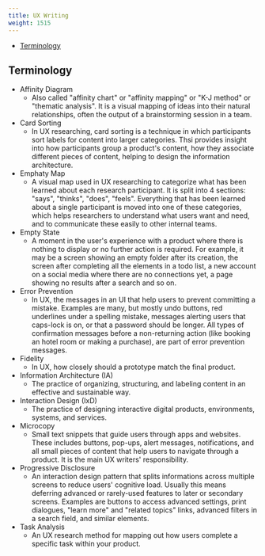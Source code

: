 ```yaml
---
title: UX Writing
weight: 1515
---
```


<!-- vim-markdown-toc GFM -->

* [Terminology](#terminology)

<!-- vim-markdown-toc -->

## Terminology

* Affinity Diagram
    * Also called "affinity chart" or "affinity mapping" or "K-J method" or 
      "thematic analysis". It is a visual mapping of ideas into their natural 
      relationships, often the output of a brainstorming session in a team.
* Card Sorting
    * In UX researching, card sorting is a technique in which participants sort 
      labels for content into larger categories. Thsi provides insight into how 
      participants group a product's content, how they associate different 
      pieces of content, helping to design the information architecture.
* Emphaty Map
    * A visual map used in UX researching to categorize what has been learned 
      about each research participant. It is split into 4 sections: "says", 
      "thinks", "does", "feels". Everything that has been learned about a 
      single participant is moved into one of these categories, which helps 
      researchers to understand what users want and need, and to communicate 
      these easily to other internal teams.
* Empty State
    * A moment in the user's experience with a product where there is nothing 
      to display or no further action is required. For example, it may be a 
      screen showing an empty folder after its creation, the screen after 
      completing all the elements in a todo list, a new account on a social 
      media where there are no connections yet, a page showing no results after 
      a search and so on.
* Error Prevention
    * In UX, the messages in an UI that help users to prevent committing a 
      mistake. Examples are many, but mostly undo buttons, red underlines under 
      a spelling mistake, messages alerting users that caps-lock is on, or that 
      a password should be longer. All types of confirmation messages before a 
      non-returning action (like booking an hotel room or making a purchase), 
      are part of error prevention messages.
* Fidelity
    * In UX, how closely should a prototype match the final product.
* Information Architecture (IA)
    * The practice of organizing, structuring, and labeling content in an 
      effective and sustainable way.
* Interaction Design (IxD)
    * The practice of designing interactive digital products, environments, 
      systems, and services.
* Microcopy
    * Small text snippets that guide users through apps and websites. These 
      includes buttons, pop-ups, alert messages, notifications, and all small 
      pieces of content that help users to navigate through a product. It is 
      the main UX writers' responsibility.
* Progressive Disclosure
    * An interaction design pattern that splits informations across multiple 
      screens to reduce users' cognitive load. Usually this means deferring 
      advanced or rarely-used features to later or secondary screens. Examples 
      are buttons to access advanced settings, print dialogues, "learn more" 
      and "related topics" links, advanced filters in a search field, and 
      similar elements.
* Task Analysis
    * An UX research method for mapping out how users complete a specific task 
      within your product.
